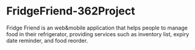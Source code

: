 # FridgeFriend-362Project
Fridge Friend is an web&mobile application that helps people to manage food in their refrigerator, providing services such as inventory list, expiry date reminder, and food reorder. 
